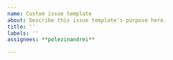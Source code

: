 ```yaml
---
name: Custom issue template
about: Describe this issue template's purpose here.
title: ''
labels: ''
assignees: **polezinandrei**

---
```



